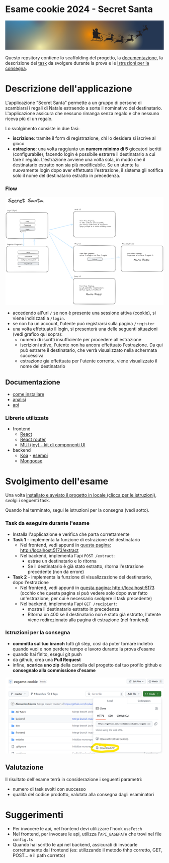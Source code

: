 # Esame cookie 2024 - **Secret Santa**

![Secret Santa](./doc/assets/cover.png)

Questo repsitory contiene lo scaffolding del progetto, la [documentazione](#documentazione), la descrizione dei [task](#task-da-eseguire-durante-lesame) da svolgere durante la prova e le [istruzioni per la consegna](#istruzioni-per-la-consegna).

# Descrizione dell'applicazione

L'applicazione "Secret Santa" permette a un gruppo di persone di scambiarsi i regali di Natale estraendo a sorte il nominativo del destinatario. L'applicazione assicura che nessuno rimanga senza regalo e che nessuno riceva più di un regalo.

Lo svolgimento consiste in due fasi:

- **iscrizione**: tramite il form di registrazione, chi lo desidera si iscrive al gioco
- **estrazione**: una volta raggiunto un **numero minimo di 5** giocatori iscritti (configurabile), facendo login è possibile estrarre il destinatario a cui fare il regalo. L'estrazione avviene una volta sola, in modo che il destinatario estratto non sia più modificabile. Se un utente fa nuovamente login dopo aver effettuato l'estrazione, il sistema gli notifica solo il nome del destinatario estratto in precedenza.

### Flow

![Secret Santa - workflow](./doc/assets/workflow.png)

- accedendo all'url `/` se non è presente una sessione attiva (cookie), si viene indirizzati a `/login`.
- se non ha un account, l'utente può registrarsi sulla pagina `/register`
- una volta effettuato il login, si presenterà una delle seguenti situazioni (vedi grafico qui sopra):
  - numero di iscritti insufficiente per procedere all'estrazione
  - iscrizioni attive, l'utente non ha ancora effettuato l'estrazione. Da qui può estrarre il destinatario, che verrà visualizzato nella schermata successiva
  - estrazione già effettuata per l'utente corrente, viene visualizzato il nome del destinatario

## Documentazione

- [come installare](./doc/install.md)
- [analisi](./doc/analysis.md)
- [api](./doc/api.md)

### Librerie utilizzate

- frontend
  - [React](https://react.dev/learn)
  - [React router](https://reactrouter.com/home)
  - [MUI (joy) - kit di componenti UI](https://mui.com/joy-ui/getting-started/)
- backend
  - [Koa](https://koajs.com/) - [esempi](https://github.com/koajs/examples)
  - [Mongoose](https://mongoosejs.com/docs/guide.html)

# Svolgimento dell'esame

Una volta [installato e avviato il progetto in locale (clicca per le istruzioni)](./doc/install.md), svolgi i seguenti task.

Quando hai terminato, segui le istruzioni per la consegna (vedi sotto).

### Task da eseguire durante l'esame

- Installa l'applicazione e verifica che parta correttamente
- **Task 1** - implementa la funzione di estrazione del destinatario
  - Nel frontend, vedi appunti in [questa pagina: http://localhost:5173/extract](http://localhost:5173/extract)
  - Nel backend, implementa l'api `POST /extract`:
    - estrae un destinatario e lo ritorna
    - Se il destinatario è già stato estratto, ritorna l'estrazione precedente (non dà errore)
- **Task 2** - implementa la funzione di visualizzazione del destinatario, dopo l'estrazione
  - Nel frontend, vedi appunti in [questa pagina: http://localhost:5173](http://localhost:5173) (occhio che questa pagina si può vedere solo dopo aver fatto un'estrazione, per cui è necessario svolgere il task precedente)
  - Nel backend, implementa l'api `GET /recipient`:
    - mostra il destinatario estratto in precedenza
    - Ritorna un 400 se il destinatario non è stato già estratto, l'utente viene redirezionato alla pagina di estrazione (nel frontend)

### Istruzioni per la consegna

- **committa sul tuo branch** tutti gli step, così da poter tornare indietro quando vuoi e non perdere tempo e lavoro durante la prova d'esame
- quando hai finito, esegui git push
- da github, crea una **Pull Request**
- infine, **scarica uno zip** della cartella del progetto dal tuo profilo github e **consegnalo alla commissione d'esame**

![download zip](./doc/assets/download-zip.png)

## Valutazione

Il risultato dell'esame terrà in considerazione i seguenti parametri:

- numero di task svolti con successo
- qualità del codice prodotto, valutata alla consegna dagli esaminatori

# Suggerimenti

- Per invocere le api, nel frontend devi utilizzare l'hook `useFetch`
- Nel frontend, per invocare le api, utilizza l'`API_BASEPATH` che trovi nel file `config.ts`
- Quando hai scritto le api nel backend, assicurati di invocarle correttamente dal frontend (es: utilizzando il metodo thhp corretto, GET, POST... e il path corretto)
